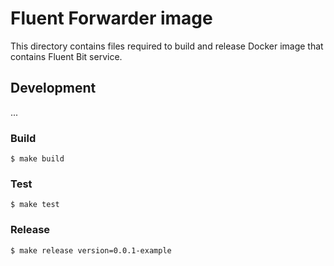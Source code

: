# Fluent Forwarder image

This directory contains files required to build and release
Docker image that contains Fluent Bit service.

## Development

...

### Build

```
$ make build
```

### Test

```
$ make test
```

### Release

```
$ make release version=0.0.1-example
```

